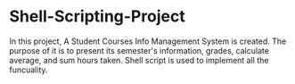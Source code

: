 # Shell-Scripting-Project
In this project, A Student Courses Info Management System is created. The purpose of it
is to present its semester's information, grades, calculate average, and sum hours taken. Shell
script is used to implement all the funcuality.
